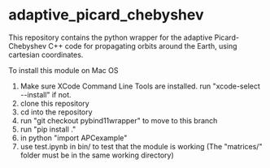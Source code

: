 # adaptive_picard_chebyshev
This repository contains the python wrapper for the adaptive Picard-Chebyshev C++ code for propagating orbits around the Earth, using cartesian coordinates.

To install this module on Mac OS

1. Make sure XCode Command Line Tools are installed. run "xcode-select --install" if not.
2. clone this repository
3. cd into the repository
4. run "git checkout pybind11wrapper" to move to this branch
5. run "pip install ."
6. in python "import APCexample"
7. use test.ipynb in bin/ to test that the module is working (The "matrices/" folder must be in the same working directory)
